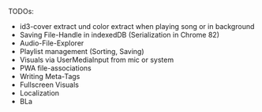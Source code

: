 TODOs:

- id3-cover extract und color extract when playing song or in background
- Saving File-Handle in indexedDB (Serialization in Chrome 82)
- Audio-File-Explorer
- Playlist management (Sorting, Saving)
- Visuals via UserMediaInput from mic or system
- PWA file-associations
- Writing Meta-Tags
- Fullscreen Visuals
- Localization
- BLa
